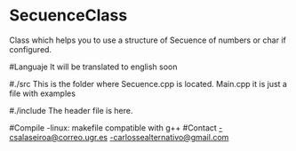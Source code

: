 # SecuenceClass
Class which helps you to use a structure of Secuence of numbers or char if configured.

#Languaje
It will be translated to english soon

#./src
This is the folder where Secuence.cpp is located. Main.cpp it is just a file with examples

#./include
The header file is here.


#Compile
	-linux: makefile compatible with g++
#Contact
	-csalaseiroa@correo.ugr.es
	-carlossealternativo@gmail.com
